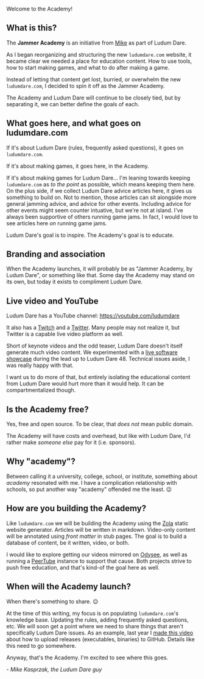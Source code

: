 Welcome to the Academy!


## What is this?
The **Jammer Academy** is an initiative from [Mike](https://github.com/mikekasprzak) as part of Ludum Dare. 

As I began reorganizing and structuring the new `ludumdare.com` website, it became clear we needed a place for education content. How to use tools, how to start making games, and what to do after making a game.

Instead of letting that content get lost, burried, or overwhelm the new `ludumdare.com`, I decided to spin it off as the Jammer Academy.

The Academy and Ludum Dare will continue to be closely tied, but by separating it, we can better define the goals of each.


## What goes here, and what goes on ludumdare.com
If it's about Ludum Dare (rules, frequently asked questions), it goes on `ludumdare.com`.

If it's about making games, it goes here, in the Academy.

If it's about making games for Ludum Dare... I'm leaning towards keeping `ludumdare.com` as _to the point_ as possible, which means keeping them here. On the plus side, if we collect Ludum Dare advice articles here, it gives us something to build on. Not to mention, those articles can sit alongside more general jamming advice, and advice for other events. Including advice for other events might seem counter intuative, but we're not at island. I've always been supportive of others running game jams. In fact, I would love to see articles here _on_ running game jams.

Ludum Dare's goal is to inspire. The Academy's goal is to educate.


## Branding and association
When the Academy launches, it will probably be as "Jammer Academy, by Ludum Dare", or something like that. Some day the Academy may stand on its own, but today it exists to compliment Ludum Dare.


## Live video and YouTube
Ludum Dare has a YouTube channel: https://youtube.com/ludumdare

It also has a [Twitch](https://twitch.tv/ludumdare) and a [Twitter](https://twitter.com/ludumdare). Many people may not realize it, but Twitter is a capable live video platform as well.

Short of keynote videos and the odd teaser, Ludum Dare doesn't itself generate much video content. We experimented with a [live software showcase](https://www.youtube.com/watch?v=jYi07wzZXlg) during the lead up to Ludum Dare 48. Technical issues aside, I was really happy with that.

I want us to do more of that, but entirely isolating the educational content from Ludum Dare would hurt more than it would help. It can be compartmentalized though.


## Is the Academy free?
Yes, free and open source. To be clear, that _does not_ mean public domain.

The Academy will have costs and overhead, but like with Ludum Dare, I'd rather make _someone else_ pay for it (i.e. sponsors).


## Why "academy"?
Between calling it a university, college, school, or institute, something about _academy_ resonated with me. I have a complication relationship with schools, so put another way "academy" offended me the least. :wink:


## How are you building the Academy?
Like `ludumdare.com` we will be building the Academy using the [Zola](https://getzola.org) static website generator. Articles will be written in markdown. Video-only content will be annotated using _front matter_ in stub pages. The goal is to build a database of content, be it written, video, or both.

I would like to explore getting our videos mirrored on [Odysee](https://odysee.com/), as well as running a [PeerTube](https://joinpeertube.org/) instance to support that cause. Both projects strive to push free education, and that's kind-of the goal here as well.


## When will the Academy launch?
When there's something to share. :wink:

At the time of this writing, my focus is on populating `ludumdare.com`'s knowledge base. Updating the rules, adding frequently asked questions, etc. We will soon get a point where we need to share things that aren't specifically Ludum Dare issues. As an example, last year I [made this video](https://www.youtube.com/watch?v=7D3KOZbgJ6w) about how to upload releases (executables, binaries) to GitHub. Details like this need to go somewhere.

Anyway, that's the Academy. I'm excited to see where this goes.


_- Mike Kasprzak, the Ludum Dare guy_
